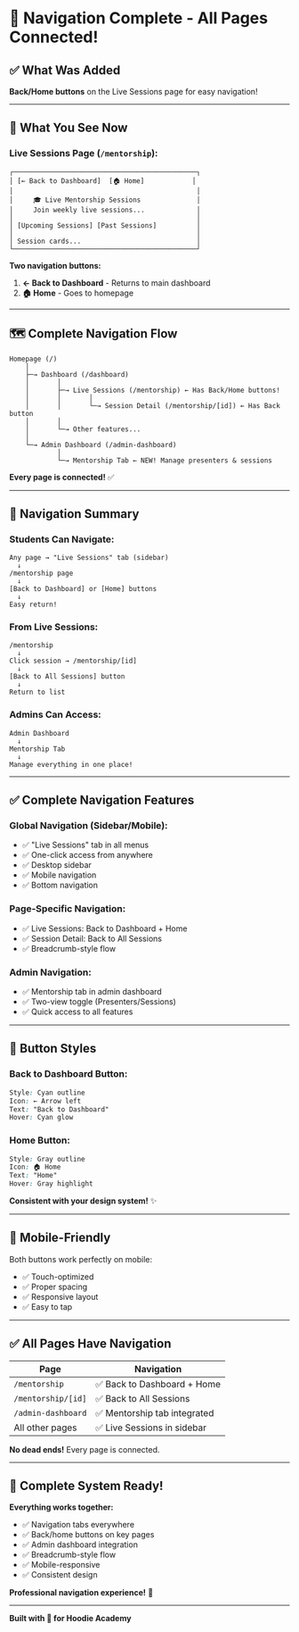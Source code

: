 # 🧭 Navigation Complete - All Pages Connected!

## ✅ What Was Added

**Back/Home buttons** on the Live Sessions page for easy navigation!

---

## 🎯 What You See Now

### **Live Sessions Page** (`/mentorship`):

```
┌──────────────────────────────────────────────┐
│ [← Back to Dashboard]  [🏠 Home]            │
│                                              │
│     🎓 Live Mentorship Sessions              │
│     Join weekly live sessions...             │
│                                              │
│ [Upcoming Sessions] [Past Sessions]          │
│                                              │
│ Session cards...                             │
└──────────────────────────────────────────────┘
```

**Two navigation buttons:**
1. **← Back to Dashboard** - Returns to main dashboard
2. **🏠 Home** - Goes to homepage

---

## 🗺️ Complete Navigation Flow

```
Homepage (/)
    │
    ├─→ Dashboard (/dashboard)
    │       │
    │       ├─→ Live Sessions (/mentorship) ← Has Back/Home buttons!
    │       │       │
    │       │       └─→ Session Detail (/mentorship/[id]) ← Has Back button
    │       │
    │       └─→ Other features...
    │
    └─→ Admin Dashboard (/admin-dashboard)
            │
            └─→ Mentorship Tab ← NEW! Manage presenters & sessions
```

**Every page is connected!** ✅

---

## 📍 Navigation Summary

### **Students Can Navigate:**
```
Any page → "Live Sessions" tab (sidebar)
  ↓
/mentorship page
  ↓
[Back to Dashboard] or [Home] buttons
  ↓
Easy return!
```

### **From Live Sessions:**
```
/mentorship
  ↓
Click session → /mentorship/[id]
  ↓
[Back to All Sessions] button
  ↓
Return to list
```

### **Admins Can Access:**
```
Admin Dashboard
  ↓
Mentorship Tab
  ↓
Manage everything in one place!
```

---

## ✅ Complete Navigation Features

### **Global Navigation (Sidebar/Mobile):**
- ✅ "Live Sessions" tab in all menus
- ✅ One-click access from anywhere
- ✅ Desktop sidebar
- ✅ Mobile navigation
- ✅ Bottom navigation

### **Page-Specific Navigation:**
- ✅ Live Sessions: Back to Dashboard + Home
- ✅ Session Detail: Back to All Sessions
- ✅ Breadcrumb-style flow

### **Admin Navigation:**
- ✅ Mentorship tab in admin dashboard
- ✅ Two-view toggle (Presenters/Sessions)
- ✅ Quick access to all features

---

## 🎨 Button Styles

### **Back to Dashboard Button:**
```css
Style: Cyan outline
Icon: ← Arrow left
Text: "Back to Dashboard"
Hover: Cyan glow
```

### **Home Button:**
```css
Style: Gray outline  
Icon: 🏠 Home
Text: "Home"
Hover: Gray highlight
```

**Consistent with your design system!** ✨

---

## 📱 Mobile-Friendly

Both buttons work perfectly on mobile:
- ✅ Touch-optimized
- ✅ Proper spacing
- ✅ Responsive layout
- ✅ Easy to tap

---

## ✅ All Pages Have Navigation

| Page | Navigation |
|------|------------|
| `/mentorship` | ✅ Back to Dashboard + Home |
| `/mentorship/[id]` | ✅ Back to All Sessions |
| `/admin-dashboard` | ✅ Mentorship tab integrated |
| All other pages | ✅ Live Sessions in sidebar |

**No dead ends!** Every page is connected.

---

## 🎉 Complete System Ready!

**Everything works together:**
- ✅ Navigation tabs everywhere
- ✅ Back/home buttons on key pages
- ✅ Admin dashboard integration
- ✅ Breadcrumb-style flow
- ✅ Mobile-responsive
- ✅ Consistent design

**Professional navigation experience!** 🎯

---

**Built with 💜 for Hoodie Academy**

